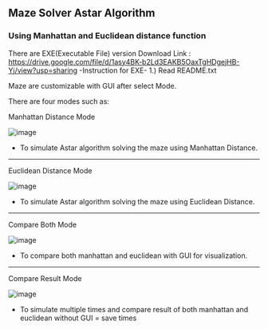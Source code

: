 ## Maze Solver Astar Algorithm 
### Using Manhattan and Euclidean distance function

There are EXE(Executable File) version
Download Link : https://drive.google.com/file/d/1asy4BK-b2Ld3EAKB5OaxTgHDgejHB-Yj/view?usp=sharing
-Instruction for EXE-
1.) Read README.txt

Maze are customizable with GUI after select Mode.

There are four modes such as:

Manhattan Distance Mode

![image](https://user-images.githubusercontent.com/77602952/166196220-98c343f5-1afb-4f5d-a627-84f401e63905.png)
- To simulate Astar algorithm solving the maze using Manhattan Distance.
________________________________________________________________________
Euclidean Distance Mode

![image](https://user-images.githubusercontent.com/77602952/166196368-bb4bb319-de47-4215-82d7-fa3d8143af06.png)
- To simulate Astar algorithm solving the maze using Euclidean Distance.
________________________________________________________________________
Compare Both Mode

![image](https://user-images.githubusercontent.com/77602952/166196416-9b842c54-3d56-43d3-b490-8b4667541cae.png)
- To compare both manhattan and euclidean with GUI for visualization.
________________________________________________________________________
Compare Result Mode

![image](https://user-images.githubusercontent.com/77602952/166196479-5f95f342-400d-4227-8599-6588e3af5fc5.png)
- To simulate multiple times and compare result of both manhattan and euclidean without GUI = save times
